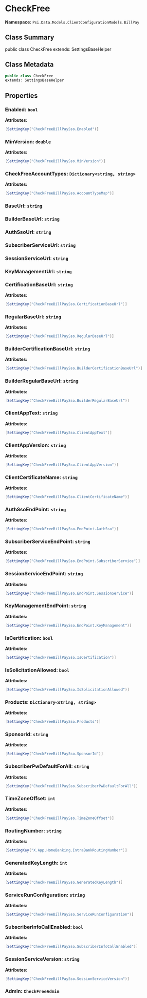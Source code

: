 # CheckFree

**Namespace:** `Psi.Data.Models.ClientConfigurationModels.BillPay`

## Class Summary

public class CheckFree
extends: SettingsBaseHelper

## Class Metadata

```typescript
public class CheckFree
extends: SettingsBaseHelper
```

## Properties

### Enabled: `bool`

**Attributes:**
```csharp
[SettingKey("CheckFreeBillPaySso.Enabled")]
```

### MinVersion: `double`

**Attributes:**
```csharp
[SettingKey("CheckFreeBillPaySso.MinVersion")]
```

### CheckFreeAccountTypes: `Dictionary<string, string>`

**Attributes:**
```csharp
[SettingKey("CheckFreeBillPaySso.AccountTypeMap")]
```

### BaseUrl: `string`

### BuilderBaseUrl: `string`

### AuthSsoUrl: `string`

### SubscriberServiceUrl: `string`

### SessionServiceUrl: `string`

### KeyManagementUrl: `string`

### CertificationBaseUrl: `string`

**Attributes:**
```csharp
[SettingKey("CheckFreeBillPaySso.CertificationBaseUrl")]
```

### RegularBaseUrl: `string`

**Attributes:**
```csharp
[SettingKey("CheckFreeBillPaySso.RegularBaseUrl")]
```

### BuilderCertificationBaseUrl: `string`

**Attributes:**
```csharp
[SettingKey("CheckFreeBillPaySso.BuilderCertificationBaseUrl")]
```

### BuilderRegularBaseUrl: `string`

**Attributes:**
```csharp
[SettingKey("CheckFreeBillPaySso.BuilderRegularBaseUrl")]
```

### ClientAppText: `string`

**Attributes:**
```csharp
[SettingKey("CheckFreeBillPaySso.ClientAppText")]
```

### ClientAppVersion: `string`

**Attributes:**
```csharp
[SettingKey("CheckFreeBillPaySso.ClientAppVersion")]
```

### ClientCertificateName: `string`

**Attributes:**
```csharp
[SettingKey("CheckFreeBillPaySso.ClientCertificateName")]
```

### AuthSsoEndPoint: `string`

**Attributes:**
```csharp
[SettingKey("CheckFreeBillPaySso.EndPoint.AuthSso")]
```

### SubscriberServiceEndPoint: `string`

**Attributes:**
```csharp
[SettingKey("CheckFreeBillPaySso.EndPoint.SubscriberService")]
```

### SessionServiceEndPoint: `string`

**Attributes:**
```csharp
[SettingKey("CheckFreeBillPaySso.EndPoint.SessionService")]
```

### KeyManagementEndPoint: `string`

**Attributes:**
```csharp
[SettingKey("CheckFreeBillPaySso.EndPoint.KeyManagement")]
```

### IsCertification: `bool`

**Attributes:**
```csharp
[SettingKey("CheckFreeBillPaySso.IsCertification")]
```

### IsSolicitationAllowed: `bool`

**Attributes:**
```csharp
[SettingKey("CheckFreeBillPaySso.IsSolicitationAllowed")]
```

### Products: `Dictionary<string, string>`

**Attributes:**
```csharp
[SettingKey("CheckFreeBillPaySso.Products")]
```

### SponsorId: `string`

**Attributes:**
```csharp
[SettingKey("CheckFreeBillPaySso.SponsorId")]
```

### SubscriberPwDefaultForAll: `string`

**Attributes:**
```csharp
[SettingKey("CheckFreeBillPaySso.SubscriberPwDefaultForAll")]
```

### TimeZoneOffset: `int`

**Attributes:**
```csharp
[SettingKey("CheckFreeBillPaySso.TimeZoneOffset")]
```

### RoutingNumber: `string`

**Attributes:**
```csharp
[SettingKey("X.App.HomeBanking.IntraBankRoutingNumber")]
```

### GeneratedKeyLength: `int`

**Attributes:**
```csharp
[SettingKey("CheckFreeBillPaySso.GeneratedKeyLength")]
```

### ServiceRunConfiguration: `string`

**Attributes:**
```csharp
[SettingKey("CheckFreeBillPaySso.ServiceRunConfiguration")]
```

### SubscriberInfoCallEnabled: `bool`

**Attributes:**
```csharp
[SettingKey("CheckFreeBillPaySso.SubscriberInfoCallEnabled")]
```

### SessionServiceVersion: `string`

**Attributes:**
```csharp
[SettingKey("CheckFreeBillPaySso.SessionServiceVersion")]
```

### Admin: `CheckFreeAdmin`
